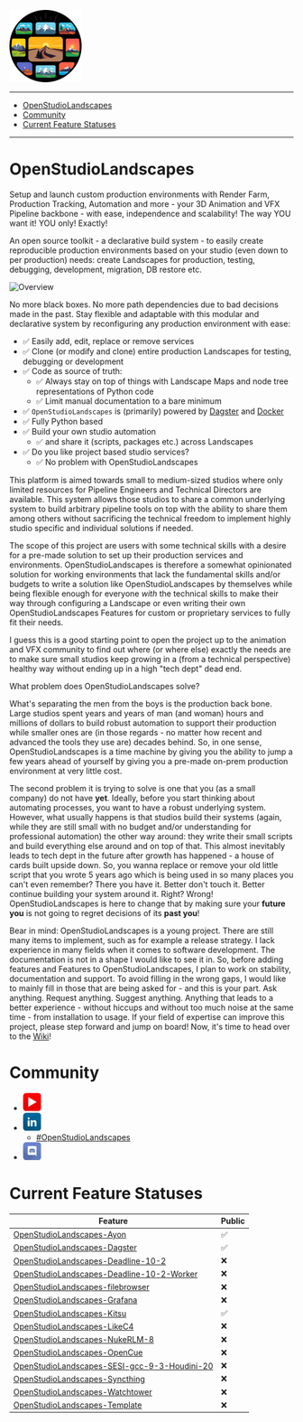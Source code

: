 ![logo128.png](media/images/logo128.png)

---

<!-- TOC -->
* [OpenStudioLandscapes](#openstudiolandscapes)
* [Community](#community)
* [Current Feature Statuses](#current-feature-statuses)
<!-- TOC -->

---

# OpenStudioLandscapes

Setup and launch custom production environments
with Render Farm, Production Tracking, Automation
and more - your 3D Animation
and VFX Pipeline backbone - with ease, independence
and scalability!
The way YOU want it!
YOU only!
Exactly!

An open source toolkit - a declarative build system - to
easily create reproducible production environments based
on your studio (even down to per production) needs: 
create Landscapes for production,
testing, debugging, development,
migration, DB restore etc.

![Overview](media/images/Overview.png)

No more black boxes.
No more path dependencies due to bad decisions
made in the past. Stay flexible and adaptable
with this modular and declarative system by reconfiguring
any production environment with ease:
- ✅ Easily add, edit, replace or remove services
- ✅ Clone (or modify and clone) entire production Landscapes for testing, debugging or development
- ✅ Code as source of truth:
  - ✅ Always stay on top of things with Landscape Maps and node tree representations of Python code
  - ✅ Limit manual documentation to a bare minimum
- ✅ `OpenStudioLandscapes` is (primarily) powered by [Dagster](https://github.com/dagster-io/) and [Docker](https://github.com/docker)
- ✅ Fully Python based
- ✅ Build your own studio automation
  - ✅ and share it (scripts, packages etc.) across Landscapes
- ✅ Do you like project based studio services?
  - ✅ No problem with OpenStudioLandscapes

This platform is aimed towards small to medium-sized
studios where only limited resources for Pipeline
Engineers and Technical Directors are available.
This system allows those studios to share a common
underlying system to build arbitrary pipeline tools
on top with the ability to share them among others
without sacrificing the technical freedom to implement
highly studio specific and individual solutions if needed.

The scope of this project are users with some technical skills with a
desire for a pre-made solution to set up their production
services and environments. OpenStudioLandscapes is therefore
a somewhat opinionated solution for working environments that
lack the fundamental skills and/or budgets to write a solution like
OpenStudioLandscapes by themselves while being flexible enough
for everyone *with* the technical skills to make their way through
configuring a Landscape or even writing their own OpenStudioLandscapes
Features for custom or proprietary services to fully fit their needs.

I guess this is a good starting point to open the project up to
the animation and VFX community to find out where (or where else) 
exactly the needs are to make sure small studios keep growing 
in a (from a technical perspective) healthy way without ending up
in a high "tech dept" dead end.

What problem does OpenStudioLandscapes solve?

What's separating the men from the boys is the production back bone.
Large studios spent years and years of man (and woman) hours and
millions of dollars to build robust automation to support their 
production while smaller ones are (in those regards - no matter
how recent and advanced the tools they use are) decades behind.
So, in one sense, OpenStudioLandscapes is a time machine by giving you 
the ability to jump a few years ahead of yourself by giving you a 
pre-made on-prem production environment at very little cost.

The second problem it is trying to solve is one that you (as a small
company) do not have **yet**. Ideally, before you start thinking about
automating processes, you want to have a robust underlying system. 
However, what usually happens is that
studios build their systems (again, while they are still small with no 
budget and/or understanding for professional automation) the other way around:
they write their small scripts and build everything else around and on top of that. This
almost inevitably leads to tech dept in the future after growth has happened - 
a house of cards built upside down. So, you wanna replace or remove your
old little script that you wrote 5 years ago which is being used in so many
places you can't even remember? There you have it. Better don't touch it. Better
continue building your system around it. Right? Wrong! OpenStudioLandscapes
is here to change that by making sure your **future you** is not going to 
regret decisions of its **past you**!

Bear in mind: OpenStudioLandscapes is a young project.
There are still many items to implement, such as for example a release strategy.
I lack experience in many fields when it comes to software development. The documentation
is not in a shape I would like to see it in. So, before adding features and Features to 
OpenStudioLandscapes, I plan to work on stability, documentation and support. 
To avoid filling in the wrong gaps, I would like to mainly fill in those 
that are being asked for - and this is your part. Ask anything. Request anything.
Suggest anything. Anything that leads to a better experience - without hiccups and without
too much noise at the same time - from installation to usage. If your field of expertise
can improve this project, please step forward and jump on board!
Now, it's time to head over to the [Wiki](wiki/README.md)!

# Community

- [![YouTube](media/images/youtube-square-red-logo-15975.png)](https://youtube.com/@openstudiolandscapes)
- [![LinkedIn](media/images/linkedin-square-blue-logo-15978.png)](https://www.linkedin.com/company/106731439/)
  - [#OpenStudioLandscapes](https://www.linkedin.com/search/results/all/?keywords=%23openstudiolandscapes)
- [![Discord](media/images/discord-square-blue-logo-16000.png)](https://discord.com/invite/aYnJnaqE)

[//]: # (Icons by https://www.iconpacks.net/free-icon-pack/free-social-media-network-logos-icon-pack-197.html)

# Current Feature Statuses

| Feature                                                                                                                      | Public |
|------------------------------------------------------------------------------------------------------------------------------|--------|
| [OpenStudioLandscapes-Ayon](https://github.com/michimussato/OpenStudioLandscapes-Ayon)                                       | ✅      |
| [OpenStudioLandscapes-Dagster](https://github.com/michimussato/OpenStudioLandscapes-Dagster)                                 | ✅      |
| [OpenStudioLandscapes-Deadline-10-2](https://github.com/michimussato/OpenStudioLandscapes-Deadline-10-2)                     | ❌      |
| [OpenStudioLandscapes-Deadline-10-2-Worker](https://github.com/michimussato/OpenStudioLandscapes-Deadline-10-2-Worker)       | ❌      |
| [OpenStudioLandscapes-filebrowser](https://github.com/michimussato/OpenStudioLandscapes-filebrowser)                         | ❌      |
| [OpenStudioLandscapes-Grafana](https://github.com/michimussato/OpenStudioLandscapes-Grafana)                                 | ❌      |
| [OpenStudioLandscapes-Kitsu](https://github.com/michimussato/OpenStudioLandscapes-Kitsu)                                     | ✅      |
| [OpenStudioLandscapes-LikeC4](https://github.com/michimussato/OpenStudioLandscapes-LikeC4)                                   | ❌      |
| [OpenStudioLandscapes-NukeRLM-8](https://github.com/michimussato/OpenStudioLandscapes-NukeRLM-8)                             | ❌      |
| [OpenStudioLandscapes-OpenCue](https://github.com/michimussato/OpenStudioLandscapes-OpenCue)                                 | ❌      |
| [OpenStudioLandscapes-SESI-gcc-9-3-Houdini-20](https://github.com/michimussato/OpenStudioLandscapes-SESI-gcc-9-3-Houdini-20) | ❌      |
| [OpenStudioLandscapes-Syncthing](https://github.com/michimussato/OpenStudioLandscapes-Syncthing)                             | ❌      |
| [OpenStudioLandscapes-Watchtower](https://github.com/michimussato/OpenStudioLandscapes-Watchtower)                           | ❌      |
| [OpenStudioLandscapes-Template](https://github.com/michimussato/OpenStudioLandscapes-Template)                               | ❌      |
